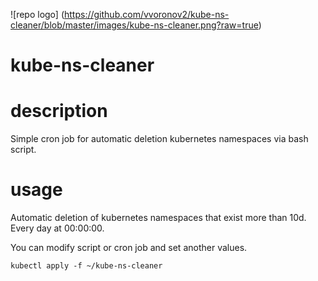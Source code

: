 ![repo logo] 
(https://github.com/vvoronov2/kube-ns-cleaner/blob/master/images/kube-ns-cleaner.png?raw=true)

# kube-ns-cleaner

# description

Simple cron job for automatic deletion kubernetes namespaces via bash script.

# usage

Automatic deletion of kubernetes namespaces that exist more than 10d.
Every day at 00:00:00.

You can modify script or cron job and set another values.

`kubectl apply -f ~/kube-ns-cleaner`